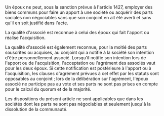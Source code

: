   
Un époux ne peut, sous la sanction prévue à l'article 1427, employer des biens communs pour faire un apport à une société ou acquérir des parts sociales non négociables sans que son conjoint en ait été averti et sans qu'il en soit justifié dans l'acte.   

  
La qualité d'associé est reconnue à celui des époux qui fait l'apport ou réalise l'acquisition.   

  
La qualité d'associé est également reconnue, pour la moitié des parts souscrites ou acquises, au conjoint qui a notifié à la société son intention d'être personnellement associé. Lorsqu'il notifie son intention lors de l'apport ou de l'acquisition, l'acceptation ou l'agrément des associés vaut pour les deux époux. Si cette notification est postérieure à l'apport ou à l'acquisition, les clauses d'agrément prévues à cet effet par les statuts sont opposables au conjoint ; lors de la délibération sur l'agrément, l'époux associé ne participe pas au vote et ses parts ne sont pas prises en compte pour le calcul du quorum et de la majorité.   

  
Les dispositions du présent article ne sont applicables que dans les sociétés dont les parts ne sont pas négociables et seulement jusqu'à la dissolution de la communauté.  
